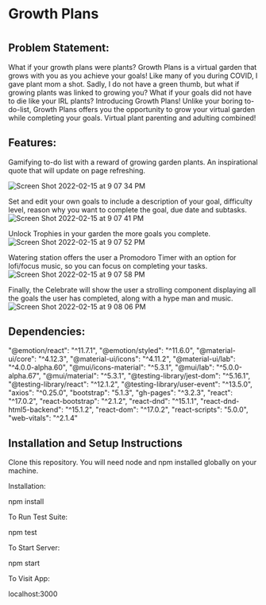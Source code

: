 <h1>Growth Plans<h1>
  <h2>Problem Statement:</h2>
What if your growth plans were plants?  Growth Plans is a virtual garden that grows with you as you achieve your goals!  Like many of you during COVID, I gave plant mom a shot.  Sadly, I do not have a green thumb, but what if growing plants was linked to growing you?  What if your goals did not have to die like your IRL plants?  Introducing Growth Plans!  Unlike your boring to-do-list, Growth Plans offers you the opportunity to grow your virtual garden while completing your goals.  Virtual plant parenting and adulting combined!

  <h2>Features:</h2>

Gamifying to-do list with a reward of growing garden plants.
An inspirational quote that will update on page refreshing.  


![Screen Shot 2022-02-15 at 9 07 34 PM](https://user-images.githubusercontent.com/88695862/154183066-b78158ad-da10-4941-8aba-badb2672d05d.png)

Set and edit your own goals to include a description of your goal, difficulty level, reason why you want to complete the goal, due date and subtasks.
![Screen Shot 2022-02-15 at 9 07 41 PM](https://user-images.githubusercontent.com/88695862/154183221-fd551e09-c05f-4689-9a2a-f9ebc6a754b9.png)


Unlock Trophies in your garden the more goals you complete.
![Screen Shot 2022-02-15 at 9 07 52 PM](https://user-images.githubusercontent.com/88695862/154183242-cecdea27-641f-4f15-8e21-7545767d2a96.png)


Watering station offers the user a Promodoro Timer with an option for lofi/focus music, so you can focus on completing your tasks.
![Screen Shot 2022-02-15 at 9 07 58 PM](https://user-images.githubusercontent.com/88695862/154183255-801621c6-a07e-444f-b829-1aad7aa17ad8.png)

Finally, the Celebrate will show the user a strolling component displaying all the goals the user has completed, along with a hype man and music.
![Screen Shot 2022-02-15 at 9 08 06 PM](https://user-images.githubusercontent.com/88695862/154183294-f3916881-569e-4e2e-b019-5ebd90297c23.png)


  <h2>Dependencies:</h2>

  "@emotion/react": "^11.7.1",
   "@emotion/styled": "^11.6.0",
   "@material-ui/core": "^4.12.3",
   "@material-ui/icons": "^4.11.2",
   "@material-ui/lab": "^4.0.0-alpha.60",
   "@mui/icons-material": "^5.3.1",
   "@mui/lab": "^5.0.0-alpha.67",
   "@mui/material": "^5.3.1",
   "@testing-library/jest-dom": "^5.16.1",
   "@testing-library/react": "^12.1.2",
   "@testing-library/user-event": "^13.5.0",
   "axios": "^0.25.0",
   "bootstrap": "5.1.3",
   "gh-pages": "^3.2.3",
   "react": "^17.0.2",
   "react-bootstrap": "^2.1.2",
   "react-dnd": "^15.1.1",
   "react-dnd-html5-backend": "^15.1.2",
   "react-dom": "^17.0.2",
   "react-scripts": "5.0.0",
   "web-vitals": "^2.1.4"
   
  <h2>Installation and Setup Instructions</h2>
Clone this repository. You will need node and npm installed globally on your machine.

Installation:

npm install

To Run Test Suite:

npm test

To Start Server:

npm start

To Visit App:

localhost:3000
   